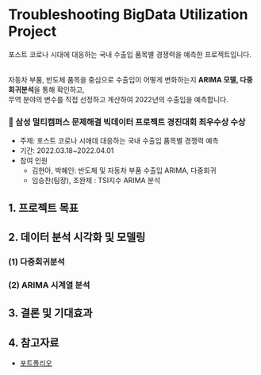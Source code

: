 # Troubleshooting BigData Utilization Project

포스트 코로나 시대에 대응하는 국내 수출입 품목별 경쟁력을 예측한 프로젝트입니다. <br><br>

자동차 부품, 반도체 품목을 중심으로 수출입이 어떻게 변화하는지 **ARIMA 모델, 다중회귀분석**을 통해 확인하고, <br>
무역 분야의 변수를 직접 선정하고 계산하여 2022년의 수출입을 예측합니다.

### 🥇 삼성 멀티캠퍼스 문제해결 빅데이터 프로젝트 경진대회 최우수상 수상
- 주제: 포스트 코로나 시애데 대응하는 국내 수출입 품목별 경쟁력 예측
- 기간: 2022.03.18~2022.04.01
- 참여 인원
  - 김현아, 박혜인: 반도체 및 자동차 부품 수출입 ARIMA, 다중회귀 <br>
  - 임승찬(팀장), 조완제 : TSI지수 ARIMA 분석

## 1. 프로젝트 목표

## 2. 데이터 분석 시각화 및 모델링

### (1) 다중회귀분석

### (2) ARIMA 시계열 분석

## 3. 결론 및 기대효과

## 4. 참고자료

* [포트폴리오](https://github.com/Hyeeein/ImportAndExport/blob/master/Documents/%5B%ED%8F%AC%ED%8A%B8%ED%8F%B4%EB%A6%AC%EC%98%A4%5D%20%EA%B5%AD%EB%82%B4%20%EC%88%98%EC%B6%9C%EC%9E%85%20%ED%92%88%EB%AA%A9%EB%B3%84%20%EA%B2%BD%EC%9F%81%EB%A0%A5%20%EC%98%88%EC%B8%A1%20(%EB%B0%98%EB%8F%84%EC%B2%B4%2C%20%EC%9E%90%EB%8F%99%EC%B0%A8%20%EB%B6%80%ED%92%88).pdf)
